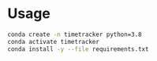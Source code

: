 # Usage

```bash
conda create -n timetracker python=3.8
conda activate timetracker
conda install -y --file requirements.txt
```
